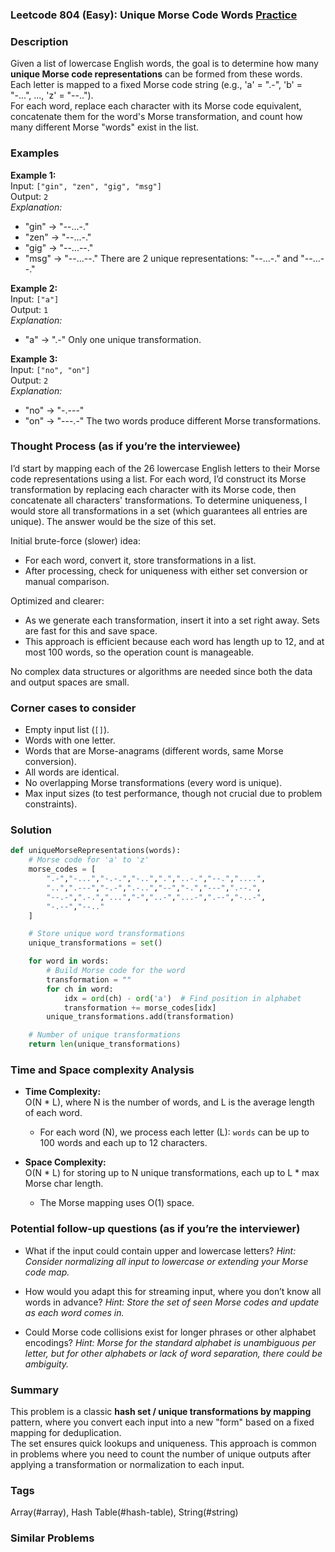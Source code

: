 ### Leetcode 804 (Easy): Unique Morse Code Words [Practice](https://leetcode.com/problems/unique-morse-code-words)

### Description  
Given a list of lowercase English words, the goal is to determine how many **unique Morse code representations** can be formed from these words.  
Each letter is mapped to a fixed Morse code string (e.g., 'a' = ".-", 'b' = "-...", ..., 'z' = "--..").  
For each word, replace each character with its Morse code equivalent, concatenate them for the word's Morse transformation, and count how many different Morse "words" exist in the list.

### Examples  

**Example 1:**  
Input: `["gin", "zen", "gig", "msg"]`  
Output: `2`  
*Explanation:*
- "gin" → "--...-."
- "zen" → "--...-."
- "gig" → "--...--."
- "msg" → "--...--."
There are 2 unique representations: "--...-." and "--...--."

**Example 2:**  
Input: `["a"]`  
Output: `1`  
*Explanation:*
- "a" → ".-"
Only one unique transformation.

**Example 3:**  
Input: `["no", "on"]`  
Output: `2`  
*Explanation:*
- "no" → "-.---"
- "on" → "---.-"
The two words produce different Morse transformations.

### Thought Process (as if you’re the interviewee)  
I’d start by mapping each of the 26 lowercase English letters to their Morse code representations using a list. For each word, I’d construct its Morse transformation by replacing each character with its Morse code, then concatenate all characters' transformations. To determine uniqueness, I would store all transformations in a set (which guarantees all entries are unique). The answer would be the size of this set.

Initial brute-force (slower) idea:  
- For each word, convert it, store transformations in a list.
- After processing, check for uniqueness with either set conversion or manual comparison.

Optimized and clearer:  
- As we generate each transformation, insert it into a set right away. Sets are fast for this and save space.
- This approach is efficient because each word has length up to 12, and at most 100 words, so the operation count is manageable.

No complex data structures or algorithms are needed since both the data and output spaces are small.

### Corner cases to consider  
- Empty input list (`[]`).
- Words with one letter.
- Words that are Morse-anagrams (different words, same Morse conversion).
- All words are identical.
- No overlapping Morse transformations (every word is unique).
- Max input sizes (to test performance, though not crucial due to problem constraints).

### Solution

```python
def uniqueMorseRepresentations(words):
    # Morse code for 'a' to 'z'
    morse_codes = [
        ".-","-...","-.-.","-..",".","..-.","--.","....",
        "..",".---","-.-",".-..","--","-.","---",".--.",
        "--.-",".-.","...","-","..-","...-",".--","-..-",
        "-.--","--.."
    ]

    # Store unique word transformations
    unique_transformations = set()

    for word in words:
        # Build Morse code for the word
        transformation = ""
        for ch in word:
            idx = ord(ch) - ord('a')  # Find position in alphabet
            transformation += morse_codes[idx]
        unique_transformations.add(transformation)

    # Number of unique transformations
    return len(unique_transformations)
```

### Time and Space complexity Analysis  

- **Time Complexity:**  
  O(N \* L), where N is the number of words, and L is the average length of each word.  
  - For each word (N), we process each letter (L): `words` can be up to 100 words and each up to 12 characters.

- **Space Complexity:**  
  O(N \* L) for storing up to N unique transformations, each up to L \* max Morse char length.  
  - The Morse mapping uses O(1) space.

### Potential follow-up questions (as if you’re the interviewer)  

- What if the input could contain upper and lowercase letters?
  *Hint: Consider normalizing all input to lowercase or extending your Morse code map.*

- How would you adapt this for streaming input, where you don’t know all words in advance?
  *Hint: Store the set of seen Morse codes and update as each word comes in.*

- Could Morse code collisions exist for longer phrases or other alphabet encodings?
  *Hint: Morse for the standard alphabet is unambiguous per letter, but for other alphabets or lack of word separation, there could be ambiguity.*

### Summary
This problem is a classic **hash set / unique transformations by mapping** pattern, where you convert each input into a new "form" based on a fixed mapping for deduplication.  
The set ensures quick lookups and uniqueness. This approach is common in problems where you need to count the number of unique outputs after applying a transformation or normalization to each input.

### Tags
Array(#array), Hash Table(#hash-table), String(#string)

### Similar Problems
